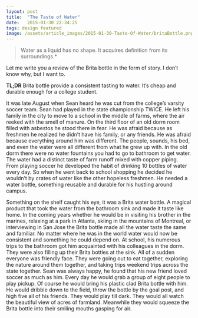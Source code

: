 ```yaml
---
layout: post
title:  "The Taste of Water"
date:   2015-01-30 22:34:25
tags: design featured
image: /assets/article_images/2015-01-30-Taste-Of-Water/britaBottle.png
---
```

> Water as a liquid has no shape. It acquires definition from its surroundings.*

Let me write you a review of the Brita bottle in the form of story. I don’t know why, but I want to.

**TL;DR**
Brita bottle provide a consistent tasting to water. It’s cheap and durable enough for a college student.
 
It was late August when Sean heard he was cut from the college’s varsity soccer team. Sean had played in the state championship TWICE. He left his family in the city to move to a school in the middle of farms, where the air reeked with the smell of manure. On the third floor of an old dorm room filled with asbestos he stood there in fear. He was afraid because as freshmen he realized he didn’t have his family, or any friends. He was afraid because everything around him was different. The people, sounds, his bed, and even the water were all different from what he grew up with. In the old dorm there were no water fountains you had to go to bathroom to get water. The water had a distinct taste of farm runoff mixed with copper piping. From playing soccer he developed the habit of drinking 10 bottles of water every day. So when he went back to school shopping he decided he wouldn’t by crates of water like the other hopeless freshmen. He needed a water bottle, something reusable and durable for his hustling around campus.

Something on the shelf caught his eye, it was a Brita water bottle. A magical product that took the water from the bathroom sink and made it taste like home.  In the coming years whether he would be in visiting his brother in the marines, relaxing at a park in Atlanta, skiing in the mountains of Montreal, or interviewing in San Jose the Brita bottle made all the water taste the same and familiar. No matter where he was in the world water would now be consistent and something he could depend on. At school, his numerous trips to the bathroom got him acquainted with his colleagues in the dorm. They were also filling up their Brita bottles at the sink. All of a sudden everyone was friendly face. They were going out to eat together, exploring the nature around them together, and taking trips weekend trips across the state together. Sean was always happy, he found that his new friend loved soccer as much as him. Every day he would grab a group of eight people to play pickup. Of course he would bring his plastic clad Brita bottle with him.  He would dribble down to the field, throw the bottle by the goal post, and high five all of his friends. They would play till dark. They would all watch the beautiful view of acres of farmland. Meanwhile they would squeeze the Brita bottle into their smiling mouths gasping for air.